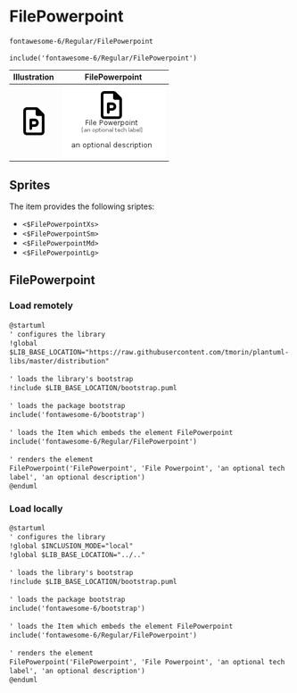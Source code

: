 # FilePowerpoint


```text
fontawesome-6/Regular/FilePowerpoint
```

```text
include('fontawesome-6/Regular/FilePowerpoint')
```



| Illustration | FilePowerpoint |
| :---: | :---: |
| ![illustration for Illustration](../../fontawesome-6/Regular/FilePowerpoint.png) | ![illustration for FilePowerpoint](../../fontawesome-6/Regular/FilePowerpoint.Local.png) |



## Sprites
The item provides the following sriptes:

- `<$FilePowerpointXs>`
- `<$FilePowerpointSm>`
- `<$FilePowerpointMd>`
- `<$FilePowerpointLg>`





## FilePowerpoint

### Load remotely
```plantuml
@startuml
' configures the library
!global $LIB_BASE_LOCATION="https://raw.githubusercontent.com/tmorin/plantuml-libs/master/distribution"

' loads the library's bootstrap
!include $LIB_BASE_LOCATION/bootstrap.puml

' loads the package bootstrap
include('fontawesome-6/bootstrap')

' loads the Item which embeds the element FilePowerpoint
include('fontawesome-6/Regular/FilePowerpoint')

' renders the element
FilePowerpoint('FilePowerpoint', 'File Powerpoint', 'an optional tech label', 'an optional description')
@enduml
```

### Load locally
```plantuml
@startuml
' configures the library
!global $INCLUSION_MODE="local"
!global $LIB_BASE_LOCATION="../.."

' loads the library's bootstrap
!include $LIB_BASE_LOCATION/bootstrap.puml

' loads the package bootstrap
include('fontawesome-6/bootstrap')

' loads the Item which embeds the element FilePowerpoint
include('fontawesome-6/Regular/FilePowerpoint')

' renders the element
FilePowerpoint('FilePowerpoint', 'File Powerpoint', 'an optional tech label', 'an optional description')
@enduml
```

